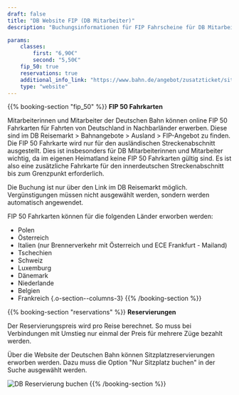 ```yaml
---
draft: false
title: "DB Website FIP (DB Mitarbeiter)"
description: "Buchungsinformationen für FIP Fahrscheine für DB Mitarbeiter für deutsche Nachbarländer"

params:
    classes:
        first: "6,90€"
        second: "5,50€"
    fip_50: true
    reservations: true
    additional_info_link: "https://www.bahn.de/angebot/zusatzticket/sitzplatzreservierung"
    type: "website"
---
```


{{% booking-section "fip_50" %}}
**FIP 50 Fahrkarten**

Mitarbeiterinnen und Mitarbeiter der Deutschen Bahn können online FIP 50 Fahrkarten für Fahrten von Deutschland in Nachbarländer erwerben. Diese sind im DB Reisemarkt > Bahnangebote > Ausland > FIP-Angebot zu finden. Die FIP 50 Fahrkarte wird nur für den ausländischen Streckenabschnitt ausgestellt. Dies ist insbesonders für DB Mitarbeiterinnen und Mitarbeiter wichtig, da im eigenen Heimatland keine FIP 50 Fahrkarten gültig sind. Es ist also eine zusätzliche Fahrkarte für den innerdeutschen Streckenabschnitt bis zum Grenzpunkt erforderlich.

Die Buchung ist nur über den Link im DB Reisemarkt möglich. Vergünstigungen müssen nicht ausgewählt werden, sondern werden automatisch angewendet.

FIP 50 Fahrkarten können für die folgenden Länder erworben werden:
- Polen
- Österreich
- Italien (nur Brennerverkehr mit Österreich und ECE Frankfurt - Mailand)
- Tschechien
- Schweiz
- Luxemburg
- Dänemark
- Niederlande
- Belgien
- Frankreich
{.o-section--columns-3}
{{% /booking-section %}}

{{% booking-section "reservations" %}}
**Reservierungen**

Der Reservierungspreis wird pro Reise berechnet. So muss bei Verbindungen mit Umstieg nur einmal der Preis für mehrere Züge bezahlt werden.

Über die Website der Deutschen Bahn können Sitzplatzreservierungen erworben werden. Dazu muss die Option "Nur Sitzplatz buchen" in der Suche ausgewählt werden.

![DB Reservierung buchen](db_reservation.webp)
{{% /booking-section %}}
